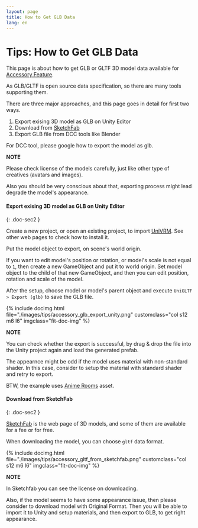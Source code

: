 ```yaml
---
layout: page
title: How to Get GLB Data
lang: en
---
```



# Tips: How to Get GLB Data

This page is about how to get GLB or GLTF 3D model data available for [Accessory Feature](../../docs/accessory).

As GLB/GLTF is open source data specification, so there are many tools supporting them.

There are three major approaches, and this page goes in detail for first two ways.

<div class="doc-ul" markdown="1">

1. Export exising 3D model as GLB on Unity Editor
2. Download from [SketchFab](https://sketchfab.com)
3. Export GLB file from DCC tools like Blender

</div>

For DCC tool, please google how to export the model as glb.

<div class="note-area" markdown="1">

**NOTE**

Please check license of the models carefully, just like other type of creatives (avatars and images).

Also you should be very conscious about that, exporting process might lead degrade the model's appearance.

</div>


#### Export exising 3D model as GLB on Unity Editor
{: .doc-sec2 }

Create a new project, or open an existing project, to import [UniVRM](https://github.com/vrm-c/UniVRM). See other web pages to check how to install it.

Put the model object to export, on scene's world origin.

If you want to edit model's position or rotation, or model's scale is not equal to `1`, then create a new GameObject and put it to world origin. Set model object to the child of that new GameObject, and then you can edit position, rotation and scale of the model.

After the setup, choose model or model's parent object and execute `UniGLTF > Export (glb)` to save the GLB file.

<div class="row">
{% include docimg.html file="./images/tips/accessory_glb_export_unity.png" customclass="col s12 m6 l6" imgclass="fit-doc-img" %}
</div>

<div class="note-area" markdown="1">

**NOTE**

You can check whether the export is successful, by drag & drop the file into the Unity project again and load the generated prefab.

The appearnce might be odd if the model uses material with non-standard shader. In this case, consider to setup the material with standard shader and retry to export.

BTW, the example uses [Anime Rooms](https://assetstore.unity.com/packages/3d/props/interior/anime-rooms-75722) asset.

</div>


#### Download from SketchFab
{: .doc-sec2 }

[SketchFab](https://sketchfab.com) is the web page of 3D models, and some of them are available for a fee or for free.

When downloading the model, you can choose `gltf` data format.

<div class="row">
{% include docimg.html file="./images/tips/accessory_gltf_from_sketchfab.png" customclass="col s12 m6 l6" imgclass="fit-doc-img" %}
</div>

<div class="note-area" markdown="1">

**NOTE**

In Sketchfab you can see the license on downloading.

Also, if the model seems to have some appearance issue, then please consider to download model with Original Format. Then you will be able to import it to Unity and setup materials, and then export to GLB, to get right appearance.

</div>


